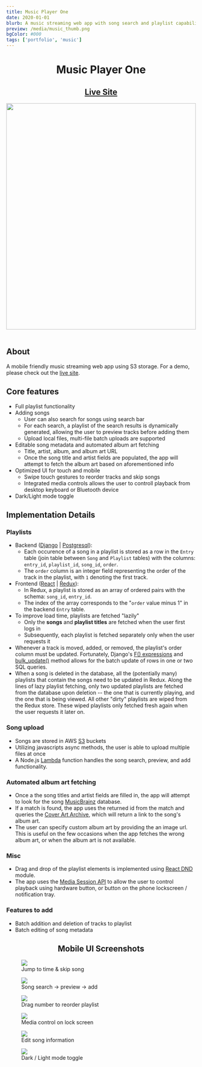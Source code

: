 ```yaml
---
title: Music Player One
date: 2020-01-01
blurb: A music streaming web app with song search and playlist capability. Built with React and Django.
preview: /media/music_thumb.png
bgColor: #000
tags: ['portfolio', 'music']
---
```


<div style="text-align:center">
  <h1>Music Player One</h1>
    <h2>
  <a href="https://music-player-1.herokuapp.com/">
      Live Site
  </a>
  </h2>
</div>
  <img style="display:block; width:min(600px,100%); margin-left:auto; margin-right:auto"  src="https://raw.githubusercontent.com/twpride/music-player-1/main/assets/demo/desktop-adaptive.gif"></img>
<br/>

## About

A mobile friendly music streaming web app using S3 storage. For a demo, please check out the [live site](https://music-player-1.herokuapp.com/).

## Core features
+ Full playlist functionality
+ Adding songs
  + User can also search for songs using search bar
  + For each search, a playlist of the search results is dynamically generated, allowing the user to preview tracks before adding them
  + Upload local files, multi-file batch uploads are supported
+ Editable song metadata and automated album art fetching
  + Title, artist, album, and album art URL
  + Once the song title and artist fields are populated, the app will attempt to fetch the album art based on aforementioned info
+ Optimized UI for touch and mobile
  - Swipe touch gestures to reorder tracks and skip songs
  - Integrated media controls allows the user to controll playback from desktop keyboard or Bluetooth device
+ Dark/Light mode toggle

## Implementation Details

### Playlists
  - Backend ([Django](https://www.djangoproject.com/) | [Postgresql](https://www.postgresql.org/)):
    + Each occurence of a song in a playlist is stored as a row in the `Entry` table (join table between `Song` and `Playlist` tables) with the columns: `entry_id`, `playlist_id`, `song_id`, `order`.
    + The `order` column is an integer field representing the order of the track in the playlist, with `1` denoting the first track.
  - Frontend ([React](https://reactjs.org/) | [Redux](https://redux.js.org/)):
    + In Redux, a playlist is stored as an array of ordered pairs with the schema: `song_id`, `entry_id`.
    + The index of the array corresponds to the "`order` value minus 1" in the backend `Entry` table.  
  - To improve load time, playlists are fetched "lazily"
    + Only the **songs** and **playlist titles** are fetched when the user first logs in
    + Subsequently, each playlist is fetched separately only when the user requests it
  - Whenever a track is moved, added, or removed, the playlist's order column must be updated. Fortunately, Django's [F() expressions](https://docs.djangoproject.com/en/3.1/ref/models/expressions/#f-expressions) and [bulk_update()](https://docs.djangoproject.com/en/3.1/ref/models/querysets/#bulk-update) method allows for the batch update of rows in one or two SQL queries.
  - When a song is deleted in the database, all the (potentially many) playlists that contain the songs need to be updated in Redux. Along the lines of lazy playlist fetching, only two updated playlists are fetched from the database upon deletion -- the one that is currently playing, and the one that is being viewed. All other "dirty" playlists are wiped from the Redux store. These wiped playlists only fetched fresh again when the user requests it later on.


### Song upload
  * Songs are stored in AWS [S3](https://aws.amazon.com/s3/) buckets
  * Utilizing javascripts async methods, the user is able to upload multiple files at once
  * A Node.js [Lambda](https://aws.amazon.com/lambda/) function handles the song search, preview, and add functionality.

### Automated album art fetching
  - Once a the song titles and artist fields are filled in, the app will attempt to look for the song [MusicBrainz](https://musicbrainz.org/) database.
  - If a match is found, the app uses the returned id from the match and queries the [Cover Art Archive](http://coverartarchive.org/), which will return a link to the song's album art.
  - The user can specify custom album art by providing the an image url. This is useful on the few occasions when the app fetches the wrong album art, or when the album art is not available.

### Misc
  - Drag and drop of the playlist elements is implemented using [React DND](https://react-dnd.github.io/react-dnd/about) module.
  - The app uses the [Media Session API](https://developer.mozilla.org/en-US/docs/Web/API/Media_Session_API) to allow the user to control playback using hardware button, or button on the phone lockscreen / notification tray.

### Features to add
  + Batch addition and deletion of tracks to playlist
  + Batch editing of song metadata

<h2 align="center">Mobile UI Screenshots</h2>
<div class="double" style="width:min(600px, var(--card-width))">
  <figure>
    <img src="https://raw.githubusercontent.com/twpride/music-player-1/main/assets/demo/scrub-skip.gif" />
    <figcaption> 
      Jump to time & skip song
    </figcaption>
  </figure>
  <figure>
    <img src="https://raw.githubusercontent.com/twpride/music-player-1/main/assets/demo/search-flow.gif" />
    <figcaption> Song search -> preview -> add </figcaption>
  </figure>
</div>

<div class="double" style="width:min(600px, var(--card-width))">
  <figure>
    <img src="https://raw.githubusercontent.com/twpride/music-player-1/main/assets/demo/drag-reorder-track.gif" />
    <figcaption> 
      Drag number to reorder playlist
    </figcaption>
  </figure>
  <figure>
    <img src="https://raw.githubusercontent.com/twpride/music-player-1/main/assets/demo/media-control.gif" />
    <figcaption> Media control on lock screen </figcaption>
  </figure>
</div>



<div class="double" style="width:min(600px, var(--card-width))">
  <figure>
    <img src="https://raw.githubusercontent.com/twpride/music-player-1/main/assets/demo/edit-song-info.gif" />
    <figcaption> 
      Edit song information
    </figcaption>
  </figure>
  <figure>
    <img src="https://raw.githubusercontent.com/twpride/music-player-1/main/assets/demo/darkmode-toggle.gif" />
    <figcaption> Dark / Light mode toggle </figcaption>
  </figure>
</div>